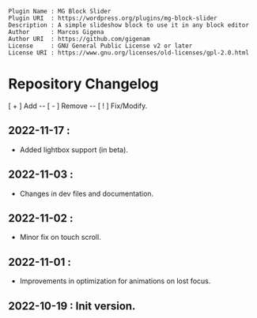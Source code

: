 ```
Plugin Name : MG Block Slider
Plugin URI  : https://wordpress.org/plugins/mg-block-slider
Description : A simple slideshow block to use it in any block editor
Author      : Marcos Gigena
Author URI  : https://github.com/gigenam
License     : GNU General Public License v2 or later
License URI : https://www.gnu.org/licenses/old-licenses/gpl-2.0.html
```

# Repository Changelog

[ + ] Add -- [ - ] Remove -- [ ! ] Fix/Modify.

## 2022-11-17 :

- Added lightbox support (in beta).

## 2022-11-03 :

- Changes in dev files and documentation.

## 2022-11-02 :

- Minor fix on touch scroll.

## 2022-11-01 :

- Improvements in optimization for animations on lost focus.

## 2022-10-19 : Init version.
